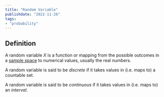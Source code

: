 ```yaml
---
title: "Random Variable"
publishdate: "2022-11-26"
tags:
- "probability"
---
```


## Definition
A random variable $X$ is a function or mapping from the possible outcomes in a [sample space](statistics/sample-space.md) to numerical values, usually the real numbers.

A random variable is said to be *discrete* if it takes values in (i.e. maps to) a countable set.

A random variable is said to be *continuous* if it takes values in (i.e. maps to) an *interval*.
